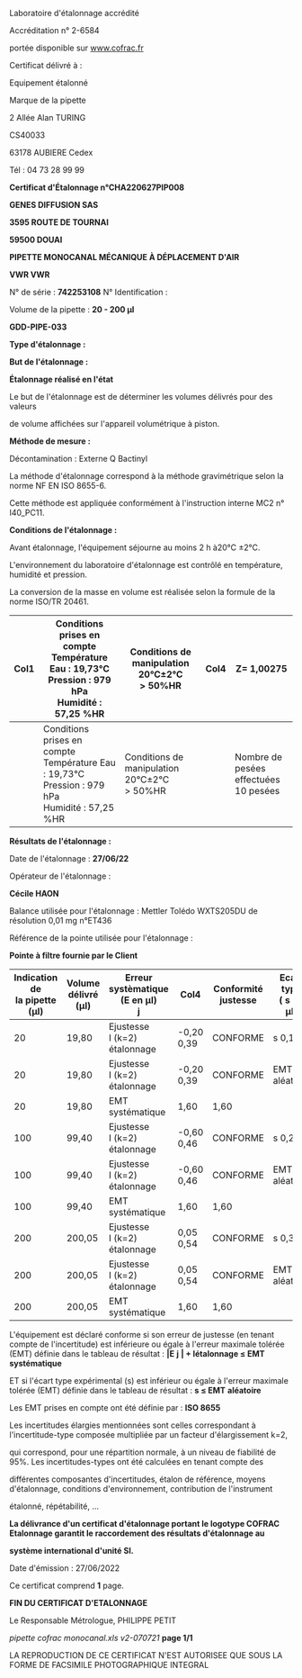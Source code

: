 Laboratoire d'étalonnage accrédité

Accréditation n° 2-6584

portée disponible sur www.cofrac.fr


Certificat délivré à :

Equipement étalonné

Marque de la pipette


2 Allée Alan TURING

CS40033

63178 AUBIERE Cedex

Tél : 04 73 28 99 99

**Certificat d'Étalonnage n°CHA220627PIP008**

**GENES DIFFUSION SAS**

**3595 ROUTE DE TOURNAI**

**59500 DOUAI**


**PIPETTE MONOCANAL MÉCANIQUE À DÉPLACEMENT D'AIR**

**VWR VWR**


N° de série : **742253108** N° Identification :

Volume de la pipette : **20 - 200 µl**


**GDD-PIPE-033**


**Type d'étalonnage :**

**But de l'étalonnage :**


**Étalonnage réalisé en l'état**

Le but de l'étalonnage est de déterminer les volumes délivrés pour des valeurs


de volume affichées sur l'appareil volumétrique à piston.


**Méthode de mesure :**


Décontamination : Externe Q Bactinyl


La méthode d'étalonnage correspond à la méthode gravimétrique selon la norme NF EN ISO 8655-6.

Cette méthode est appliquée conformément à l'instruction interne MC2 n° I40_PC11.


**Conditions de l'étalonnage :**


Avant étalonnage, l'équipement séjourne au moins 2 h à20°C ±2°C.


L'environnement du laboratoire d'étalonnage est contrôlé en température, humidité et pression.

La conversion de la masse en volume est réalisée selon la formule de la norme ISO/TR 20461.


|Col1|Conditions prises en compte<br>Température Eau : 19,73°C<br>Pression : 979 hPa<br>Humidité : 57,25 %HR|Conditions de manipulation<br>20°C±2°C<br>> 50%HR|Col4|Z= 1,00275|
|---|---|---|---|---|
||Conditions prises en compte<br>Température Eau : 19,73°C<br>Pression : 979 hPa<br>Humidité : 57,25 %HR|Conditions de manipulation<br>20°C±2°C<br>> 50%HR||Nombre de pesées<br>effectuées<br>10 pesées|


**Résultats de l'étalonnage :**

Date de l'étalonnage : **27/06/22**


Opérateur de l'étalonnage :


**Cécile HAON**


Balance utilisée pour l'étalonnage : Mettler Tolédo WXTS205DU de résolution 0,01 mg n°ET436


Référence de la pointe utilisée pour l'étalonnage :


**Pointe à filtre fournie par le Client**













|Indication de<br>la pipette (µl)|Volume délivré<br>(µl)|Erreur systèmatique<br>(E en µl)<br>j|Col4|Conformité<br>justesse|Ecart type<br>( s en µl)|Conformité<br>Fidélité|
|---|---|---|---|---|---|---|
|20|19,80|Ejustesse<br>I (k=2)<br>étalonnage|-0,20<br>0,39|CONFORME|s 0,15|CONFORME|
|20|19,80|Ejustesse<br>I (k=2)<br>étalonnage|-0,20<br>0,39|CONFORME|EMT 0,6<br>aléatoire|EMT 0,6<br>aléatoire|
|20|19,80|EMT<br>systématique|1,60|1,60|||
|100|99,40|Ejustesse<br>I (k=2)<br>étalonnage|-0,60<br>0,46|CONFORME|s 0,24|CONFORME|
|100|99,40|Ejustesse<br>I (k=2)<br>étalonnage|-0,60<br>0,46|CONFORME|EMT 0,6<br>aléatoire|EMT 0,6<br>aléatoire|
|100|99,40|EMT<br>systématique|1,60|1,60|||
|200|200,05|Ejustesse<br>I (k=2)<br>étalonnage|0,05<br>0,54|CONFORME|s 0,31|CONFORME|
|200|200,05|Ejustesse<br>I (k=2)<br>étalonnage|0,05<br>0,54|CONFORME|EMT 0,6<br>aléatoire|EMT 0,6<br>aléatoire|
|200|200,05|EMT<br>systématique|1,60|1,60|||


L'équipement est déclaré conforme si son erreur de justesse (en tenant compte de l'incertitude) est inférieure ou égale à l'erreur maximale
tolérée (EMT) définie dans le tableau de résultat : **|E** **j** **| + Iétalonnage ≤ EMT** **systématique**

ET si l'écart type expérimental (s) est inférieur ou égale à l'erreur maximale tolérée (EMT) définie dans le tableau de résultat : **s ≤ EMT** **aléatoire**

Les EMT prises en compte ont été définie par : **ISO 8655**

Les incertitudes élargies mentionnées sont celles correspondant à l'incertitude-type composée multipliée par un facteur d'élargissement k=2,

qui correspond, pour une répartition normale, à un niveau de fiabilité de 95%. Les incertitudes-types ont été calculées en tenant compte des

différentes composantes d'incertitudes, étalon de référence, moyens d'étalonnage, conditions d'environnement, contribution de l'instrument

étalonné, répétabilité, ...

**La délivrance d'un certificat d'étalonnage portant le logotype COFRAC Etalonnage garantit le raccordement des résultats d'étalonnage au**

**système international d'unité SI.**


Date d'émission : 27/06/2022

Ce certificat comprend **1** page.

**FIN DU CERTIFICAT D'ETALONNAGE**


Le Responsable Métrologue, PHILIPPE PETIT


_pipette cofrac monocanal.xls v2-070721_ **page 1/1**

LA REPRODUCTION DE CE CERTIFICAT N'EST AUTORISEE QUE SOUS LA FORME DE FACSIMILE PHOTOGRAPHIQUE INTEGRAL

